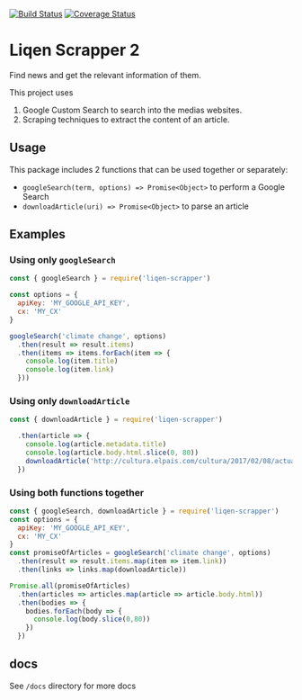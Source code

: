 [![Build Status](https://travis-ci.org/CommonActionForum/liqen-scraper.svg?branch=master)](https://travis-ci.org/CommonActionForum/liqen-scraper)
[![Coverage Status](https://coveralls.io/repos/github/CommonActionForum/liqen-scraper/badge.svg?branch=master)](https://coveralls.io/github/CommonActionForum/liqen-scraper?branch=master)

# Liqen Scrapper 2

Find news and get the relevant information of them.

This project uses

1. Google Custom Search to search into the medias websites.
2. Scraping techniques to extract the content of an article.

## Usage

This package includes 2 functions that can be used together or separately:

- `googleSearch(term, options) => Promise<Object>` to perform a Google Search
- `downloadArticle(uri) => Promise<Object>` to parse an article

## Examples

### Using only `googleSearch`

```js
const { googleSearch } = require('liqen-scrapper')

const options = {
  apiKey: 'MY_GOOGLE_API_KEY',
  cx: 'MY_CX'
}

googleSearch('climate change', options)
  .then(result => result.items)
  .then(items => items.forEach(item => {
    console.log(item.title)
    console.log(item.link)
  }))
```

### Using only `downloadArticle`

```js
const { downloadArticle } = require('liqen-scrapper')

  .then(article => {
    console.log(article.metadata.title)
    console.log(article.body.html.slice(0, 80))
    downloadArticle('http://cultura.elpais.com/cultura/2017/02/08/actualidad/1486573775_868895.html')
  })
```

### Using both functions together

```js
const { googleSearch, downloadArticle } = require('liqen-scrapper')
const options = {
  apiKey: 'MY_GOOGLE_API_KEY',
  cx: 'MY_CX'
}
const promiseOfArticles = googleSearch('climate change', options)
  .then(result => result.items.map(item => item.link))
  .then(links => links.map(downloadArticle))

Promise.all(promiseOfArticles)
  .then(articles => articles.map(article => article.body.html))
  .then(bodies => {
    bodies.forEach(body => {
      console.log(body.slice(0,80))
    })
  })
```

## docs

See `/docs` directory for more docs
